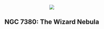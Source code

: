 
<p align="center"><img src="https://apod.nasa.gov/apod/image/2211/Wizard_Popa_960.jpg"></p>
<h2 align="center"> NGC 7380: The Wizard Nebula </h2>

